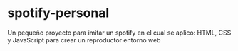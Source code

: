 # spotify-personal
Un pequeño proyecto para imitar un spotify en el cual se aplico: HTML, CSS y JavaScript para crear un reproductor entorno web
